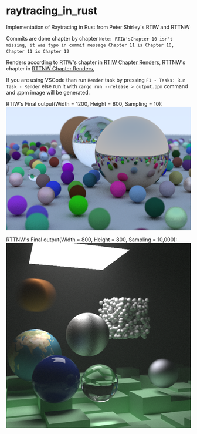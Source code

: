 # raytracing_in_rust

Implementation of Raytracing in Rust from Peter Shirley's RTIW and RTTNW

Commits are done chapter by chapter
`Note: RTIW'sChapter 10 isn't missing, it was typo in commit message Chapter 11 is Chapter 10, Chapter 11 is Chapter 12`

Renders according to RTIW's chapter in [RTIW Chapter Renders](RTIWChapterRenders), RTTNW's chapter in [RTTNW Chapter Renders](RTNWChapterRenders),

If you are using VSCode than run `Render` task by pressing `F1 - Tasks: Run Task - Render` else run it with `cargo run --release > output.ppm` command and .ppm image will be generated.

RTIW's Final output(Width = 1200, Height = 800, Sampling = 10):
![](Final.png)

RTTNW's Final output(Width = 800, Height = 800, Sampling = 10,000):
![](Final2.png)